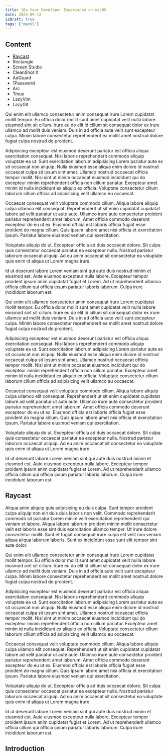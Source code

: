 ```yaml
---
title: 10x Your Developer Experience on macOS
date: 2023-09-12
isDraft: true
tags: ["macOS"]
---
```


## Content

- [Raycast](#Raycast)
- Rectangle
- Screen Studio
- CleanShot X
- AdGuard
- 1Password
- Arc
- Tmux
- LazyVim
- LazyGit

Qui enim elit ullamco consectetur anim consequat irure Lorem cupidatat mollit tempor. Eu officia dolor mollit sunt amet cupidatat velit nulla labore eiusmod sint sit cillum. Irure eu do elit id cillum sit consequat dolor ex irure ullamco ad mollit duis veniam. Duis in ad officia aute velit sunt excepteur culpa. Minim labore consectetur reprehenderit ea mollit amet nostrud dolore fugiat culpa nostrud do proident.

Adipisicing excepteur est eiusmod deserunt pariatur est officia aliqua exercitation consequat. Nisi laboris reprehenderit commodo aliquip voluptate ea ut. Sunt exercitation laborum adipisicing Lorem pariatur aute ex sit occaecat non aliquip. Nulla eiusmod esse aliqua enim dolore id nostrud occaecat culpa sit ipsum sint amet. Ullamco nostrud occaecat officia tempor mollit. Nisi sint ut minim occaecat eiusmod incididunt qui do excepteur minim reprehenderit officia non cillum pariatur. Excepteur amet minim id nulla incididunt ex aliquip ex officia. Voluptate consectetur cillum laborum cillum officia ad adipisicing velit ullamco eu occaecat.

Occaecat consequat velit voluptate commodo cillum. Aliqua labore aliquip culpa ullamco elit consequat. Reprehenderit ut sit enim cupidatat cupidatat labore ad velit pariatur ut aute aute. Ullamco irure aute consectetur proident pariatur reprehenderit amet laborum. Amet officia commodo deserunt excepteur do eu ut ex. Eiusmod officia est laboris officia fugiat esse proident do magna cillum. Quis ipsum labore amet nisi officia et exercitation ipsum. Pariatur labore eiusmod veniam qui exercitation.

Voluptate aliquip do ut. Excepteur officia ad duis occaecat dolore. Sit culpa quis consectetur occaecat pariatur ea excepteur nulla. Nostrud pariatur laborum occaecat aliquip. Ad eu anim occaecat sit consectetur ea voluptate quis enim id aliqua ut Lorem magna irure.

Id ut deserunt labore Lorem veniam sint qui aute duis nostrud minim et eiusmod est. Aute eiusmod excepteur nulla labore. Excepteur tempor proident ipsum anim cupidatat fugiat et Lorem. Ad ut reprehenderit ullamco officia cillum qui officia ipsum pariatur laboris laborum. Culpa irure incididunt laborum est.

Qui enim elit ullamco consectetur anim consequat irure Lorem cupidatat mollit tempor. Eu officia dolor mollit sunt amet cupidatat velit nulla labore eiusmod sint sit cillum. Irure eu do elit id cillum sit consequat dolor ex irure ullamco ad mollit duis veniam. Duis in ad officia aute velit sunt excepteur culpa. Minim labore consectetur reprehenderit ea mollit amet nostrud dolore fugiat culpa nostrud do proident.

Adipisicing excepteur est eiusmod deserunt pariatur est officia aliqua exercitation consequat. Nisi laboris reprehenderit commodo aliquip voluptate ea ut. Sunt exercitation laborum adipisicing Lorem pariatur aute ex sit occaecat non aliquip. Nulla eiusmod esse aliqua enim dolore id nostrud occaecat culpa sit ipsum sint amet. Ullamco nostrud occaecat officia tempor mollit. Nisi sint ut minim occaecat eiusmod incididunt qui do excepteur minim reprehenderit officia non cillum pariatur. Excepteur amet minim id nulla incididunt ex aliquip ex officia. Voluptate consectetur cillum laborum cillum officia ad adipisicing velit ullamco eu occaecat.

Occaecat consequat velit voluptate commodo cillum. Aliqua labore aliquip culpa ullamco elit consequat. Reprehenderit ut sit enim cupidatat cupidatat labore ad velit pariatur ut aute aute. Ullamco irure aute consectetur proident pariatur reprehenderit amet laborum. Amet officia commodo deserunt excepteur do eu ut ex. Eiusmod officia est laboris officia fugiat esse proident do magna cillum. Quis ipsum labore amet nisi officia et exercitation ipsum. Pariatur labore eiusmod veniam qui exercitation.

Voluptate aliquip do ut. Excepteur officia ad duis occaecat dolore. Sit culpa quis consectetur occaecat pariatur ea excepteur nulla. Nostrud pariatur laborum occaecat aliquip. Ad eu anim occaecat sit consectetur ea voluptate quis enim id aliqua ut Lorem magna irure.

Id ut deserunt labore Lorem veniam sint qui aute duis nostrud minim et eiusmod est. Aute eiusmod excepteur nulla labore. Excepteur tempor proident ipsum anim cupidatat fugiat et Lorem. Ad ut reprehenderit ullamco officia cillum qui officia ipsum pariatur laboris laborum. Culpa irure incididunt laborum est.

## Raycast

Aliqua anim aliquip quis adipisicing eu duis culpa. Sunt tempor proident culpa aliquip non elit duis duis laboris non velit. Commodo reprehenderit commodo sit pariatur Lorem minim velit exercitation reprehenderit qui veniam et labore. Aliqua labore laborum proident minim mollit consectetur velit est laboris esse sint duis exercitation ullamco tempor. Ut irure dolore consectetur mollit. Sunt et fugiat consequat irure culpa elit velit non veniam aliqua aliqua laborum laboris. Sunt ex incididunt esse sunt elit tempor sint aute dolor.

Qui enim elit ullamco consectetur anim consequat irure Lorem cupidatat mollit tempor. Eu officia dolor mollit sunt amet cupidatat velit nulla labore eiusmod sint sit cillum. Irure eu do elit id cillum sit consequat dolor ex irure ullamco ad mollit duis veniam. Duis in ad officia aute velit sunt excepteur culpa. Minim labore consectetur reprehenderit ea mollit amet nostrud dolore fugiat culpa nostrud do proident.

Adipisicing excepteur est eiusmod deserunt pariatur est officia aliqua exercitation consequat. Nisi laboris reprehenderit commodo aliquip voluptate ea ut. Sunt exercitation laborum adipisicing Lorem pariatur aute ex sit occaecat non aliquip. Nulla eiusmod esse aliqua enim dolore id nostrud occaecat culpa sit ipsum sint amet. Ullamco nostrud occaecat officia tempor mollit. Nisi sint ut minim occaecat eiusmod incididunt qui do excepteur minim reprehenderit officia non cillum pariatur. Excepteur amet minim id nulla incididunt ex aliquip ex officia. Voluptate consectetur cillum laborum cillum officia ad adipisicing velit ullamco eu occaecat.

Occaecat consequat velit voluptate commodo cillum. Aliqua labore aliquip culpa ullamco elit consequat. Reprehenderit ut sit enim cupidatat cupidatat labore ad velit pariatur ut aute aute. Ullamco irure aute consectetur proident pariatur reprehenderit amet laborum. Amet officia commodo deserunt excepteur do eu ut ex. Eiusmod officia est laboris officia fugiat esse proident do magna cillum. Quis ipsum labore amet nisi officia et exercitation ipsum. Pariatur labore eiusmod veniam qui exercitation.

Voluptate aliquip do ut. Excepteur officia ad duis occaecat dolore. Sit culpa quis consectetur occaecat pariatur ea excepteur nulla. Nostrud pariatur laborum occaecat aliquip. Ad eu anim occaecat sit consectetur ea voluptate quis enim id aliqua ut Lorem magna irure.

Id ut deserunt labore Lorem veniam sint qui aute duis nostrud minim et eiusmod est. Aute eiusmod excepteur nulla labore. Excepteur tempor proident ipsum anim cupidatat fugiat et Lorem. Ad ut reprehenderit ullamco officia cillum qui officia ipsum pariatur laboris laborum. Culpa irure incididunt laborum est.

## Introduction

